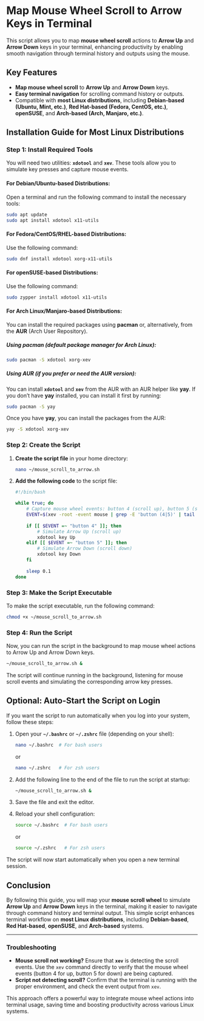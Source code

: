 

# Map Mouse Wheel Scroll to Arrow Keys in Terminal

This script allows you to map **mouse wheel scroll** actions to **Arrow Up** and **Arrow Down** keys in your terminal, enhancing productivity by enabling smooth navigation through terminal history and outputs using the mouse.

## Key Features
- **Map mouse wheel scroll** to **Arrow Up** and **Arrow Down** keys.
- **Easy terminal navigation** for scrolling command history or outputs.
- Compatible with **most Linux distributions**, including **Debian-based (Ubuntu, Mint, etc.)**, **Red Hat-based (Fedora, CentOS, etc.)**, **openSUSE**, and **Arch-based (Arch, Manjaro, etc.)**.

## Installation Guide for Most Linux Distributions

### Step 1: Install Required Tools

You will need two utilities: **`xdotool`** and **`xev`**. These tools allow you to simulate key presses and capture mouse events.

#### For Debian/Ubuntu-based Distributions:
Open a terminal and run the following command to install the necessary tools:

```bash
sudo apt update
sudo apt install xdotool x11-utils
```

#### For Fedora/CentOS/RHEL-based Distributions:
Use the following command:

```bash
sudo dnf install xdotool xorg-x11-utils
```

#### For openSUSE-based Distributions:
Use the following command:

```bash
sudo zypper install xdotool x11-utils
```

#### For Arch Linux/Manjaro-based Distributions:
You can install the required packages using **pacman** or, alternatively, from the **AUR** (Arch User Repository).

##### Using **pacman** (default package manager for Arch Linux):

```bash
sudo pacman -S xdotool xorg-xev
```

##### Using **AUR** (if you prefer or need the AUR version):
You can install **`xdotool`** and **`xev`** from the AUR with an AUR helper like **yay**. If you don’t have **yay** installed, you can install it first by running:

```bash
sudo pacman -S yay
```

Once you have **yay**, you can install the packages from the AUR:

```bash
yay -S xdotool xorg-xev
```

### Step 2: Create the Script

1. **Create the script file** in your home directory:

   ```bash
   nano ~/mouse_scroll_to_arrow.sh
   ```

2. **Add the following code** to the script file:

   ```bash
   #!/bin/bash

   while true; do
       # Capture mouse wheel events: button 4 (scroll up), button 5 (scroll down)
       EVENT=$(xev -root -event mouse | grep -E 'button (4|5)' | tail -n 1)
       
       if [[ $EVENT =~ "button 4" ]]; then
           # Simulate Arrow Up (scroll up)
           xdotool key Up
       elif [[ $EVENT =~ "button 5" ]]; then
           # Simulate Arrow Down (scroll down)
           xdotool key Down
       fi
       
       sleep 0.1
   done
   ```

### Step 3: Make the Script Executable

To make the script executable, run the following command:

```bash
chmod +x ~/mouse_scroll_to_arrow.sh
```

### Step 4: Run the Script

Now, you can run the script in the background to map mouse wheel actions to Arrow Up and Arrow Down keys.

```bash
~/mouse_scroll_to_arrow.sh &
```

The script will continue running in the background, listening for mouse scroll events and simulating the corresponding arrow key presses.

## Optional: Auto-Start the Script on Login

If you want the script to run automatically when you log into your system, follow these steps:

1. Open your **`~/.bashrc`** or **`~/.zshrc`** file (depending on your shell):

   ```bash
   nano ~/.bashrc  # For bash users
   ```

   or

   ```bash
   nano ~/.zshrc   # For zsh users
   ```

2. Add the following line to the end of the file to run the script at startup:

   ```bash
   ~/mouse_scroll_to_arrow.sh &
   ```

3. Save the file and exit the editor.

4. Reload your shell configuration:

   ```bash
   source ~/.bashrc  # For bash users
   ```

   or

   ```bash
   source ~/.zshrc   # For zsh users
   ```

The script will now start automatically when you open a new terminal session.

## Conclusion

By following this guide, you will map your **mouse scroll wheel** to simulate **Arrow Up** and **Arrow Down** keys in the terminal, making it easier to navigate through command history and terminal output. This simple script enhances terminal workflow on **most Linux distributions**, including **Debian-based**, **Red Hat-based**, **openSUSE**, and **Arch-based** systems.

---

### Troubleshooting

- **Mouse scroll not working?** Ensure that **`xev`** is detecting the scroll events. Use the `xev` command directly to verify that the mouse wheel events (button 4 for up, button 5 for down) are being captured.
- **Script not detecting scroll?** Confirm that the terminal is running with the proper environment, and check the event output from `xev`.

This approach offers a powerful way to integrate mouse wheel actions into terminal usage, saving time and boosting productivity across various Linux systems.
